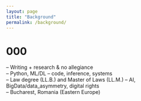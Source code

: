 ```yaml
---
layout: page
title: "Background"
permalink: /background/
---
```


# 000
– Writing + research & no allegiance  
– Python, ML/DL – code, inference, systems  
– Law degree (LL.B.) and Master of Laws (LL.M.) – AI, BigData/data_asymmetry, digital rights  
– Bucharest, Romania (Eastern Europe)
